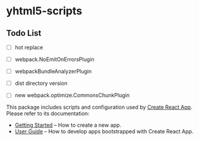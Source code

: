 # yhtml5-scripts

## Todo List

- [ ] hot replace
- [ ] webpack.NoEmitOnErrorsPlugin
- [ ] webpackBundleAnalyzerPlugin
- [ ] dist directory version
- [ ] new webpack.optimize.CommonsChunkPlugin


This package includes scripts and configuration used by [Create React App](https://github.com/facebookincubator/create-react-app).<br>
Please refer to its documentation:

* [Getting Started](https://github.com/facebookincubator/create-react-app/blob/master/README.md#getting-started) – How to create a new app.
* [User Guide](https://github.com/facebookincubator/create-react-app/blob/master/packages/react-scripts/template/README.md) – How to develop apps bootstrapped with Create React App.
